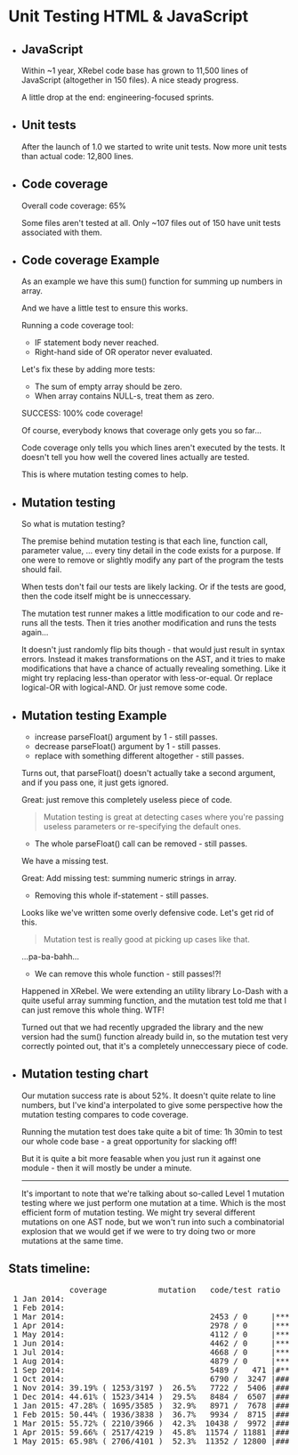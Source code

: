 # Unit Testing HTML & JavaScript

  * ## JavaScript

    Within ~1 year, XRebel code base has grown to 11,500 lines of JavaScript
    (altogether in 150 files). A nice steady progress.

    A little drop at the end: engineering-focused sprints.

  * ## Unit tests

    After the launch of 1.0 we started to write unit tests.
    Now more unit tests than actual code: 12,800 lines.

  * ## Code coverage

    Overall code coverage: 65%

    Some files aren't tested at all.
    Only ~107 files out of 150 have unit tests associated with them.

  * ## Code coverage Example

    As an example we have this sum() function for summing up numbers in array.

    And we have a little test to ensure this works.

    Running a code coverage tool:

    - IF statement body never reached.
    - Right-hand side of OR operator never evaluated.

    Let's fix these by adding more tests:

    - The sum of empty array should be zero.
    - When array contains NULL-s, treat them as zero.

    SUCCESS: 100% code coverage!

    Of course, everybody knows that coverage only gets you so far...

    Code coverage only tells you which lines aren't executed by the tests.
    It doesn't tell you how well the covered lines actually are tested.

    This is where mutation testing comes to help.

  * ## Mutation testing

    So what is mutation testing?

    The premise behind mutation testing is that each line, function call, parameter value,
    ... every tiny detail in the code exists for a purpose. If one were to remove or slightly
    modify any part of the program the tests should fail.

    When tests don't fail our tests are likely lacking. Or if the tests are good, then the
    code itself might be is unneccessary.

    The mutation test runner makes a little modification to our code
    and re-runs all the tests. Then it tries another modification and runs the tests again...

    It doesn't just randomly flip bits though - that would just result in syntax errors.
    Instead it makes transformations on the AST, and it tries to make modifications that
    have a chance of actually revealing something.  Like it might try replacing less-than
    operator with less-or-equal.  Or replace logical-OR with logical-AND. Or just remove
    some code.

  * ## Mutation testing Example

    - increase parseFloat() argument by 1 - still passes.
    - decrease parseFloat() argument by 1 - still passes.
    - replace with something different altogether - still passes.

    Turns out, that parseFloat() doesn't actually take a second argument, and if you pass
    one, it just gets ignored.

    Great: just remove this completely useless piece of code.

    > Mutation testing is great at detecting cases where you're passing useless
      parameters or re-specifying the default ones.

    - The whole parseFloat() call can be removed - still passes.

    We have a missing test.

    Great: Add missing test: summing numeric strings in array.

    - Removing this whole if-statement - still passes.

    Looks like we've written some overly defensive code. Let's get rid of this.

    > Mutation test is really good at picking up cases like that.

    ...pa-ba-bahh...

    - We can remove this whole function - still passes!?!

    Happened in XRebel.  We were extending an utility library Lo-Dash
    with a quite useful array summing function, and the mutation test told me that I can
    just remove this whole thing. WTF!

    Turned out that we had recently upgraded the library and the new version had the
    sum() function already build in, so the mutation test very correctly pointed out,
    that it's a completely unneccessary piece of code.

  * ## Mutation testing chart

    Our mutation success rate is about 52%.  It doesn't quite relate to line numbers,
    but I've kind'a interpolated to give some perspective how the mutation testing
    compares to code coverage.

    Running the mutation test does take quite a bit of time: 1h 30min to test our whole
    code base - a great opportunity for slacking off!

    But it is quite a bit more feasable when you just run it against one module -
    then it will mostly be under a minute.

    * * *

    It's important to note that we're talking about so-called Level 1 mutation testing where
    we just perform one mutation at a time.  Which is the most efficient form of mutation
    testing.  We might try several different mutations on one AST node, but we won't run into
    such a combinatorial explosion that we would get if we were to try doing two or more
    mutations at the same time.

## Stats timeline:

<pre>
             coverage           mutation   code/test ratio
 1 Jan 2014:
 1 Feb 2014:
 1 Mar 2014:                               2453 / 0     |****
 1 Apr 2014:                               2978 / 0     |****
 1 May 2014:                               4112 / 0     |*****
 1 Jun 2014:                               4462 / 0     |*****
 1 Jul 2014:                               4668 / 0     |*****
 1 Aug 2014:                               4879 / 0     |*****
 1 Sep 2014:                               5489 /   471 |#*****
 1 Oct 2014:                               6790 /  3247 |###*******
 1 Nov 2014: 39.19% ( 1253/3197 )  26.5%   7722 /  5406 |#####********
 1 Dec 2014: 44.61% ( 1523/3414 )  29.5%   8484 /  6507 |#######********
 1 Jan 2015: 47.28% ( 1695/3585 )  32.9%   8971 /  7678 |########*********
 1 Feb 2015: 50.44% ( 1936/3838 )  36.7%   9934 /  8715 |#########**********
 1 Mar 2015: 55.72% ( 2210/3966 )  42.3%  10438 /  9972 |##########**********
 1 Apr 2015: 59.66% ( 2517/4219 )  45.8%  11574 / 11881 |############************
 1 May 2015: 65.98% ( 2706/4101 )  52.3%  11352 / 12800 |#############************
</pre>
